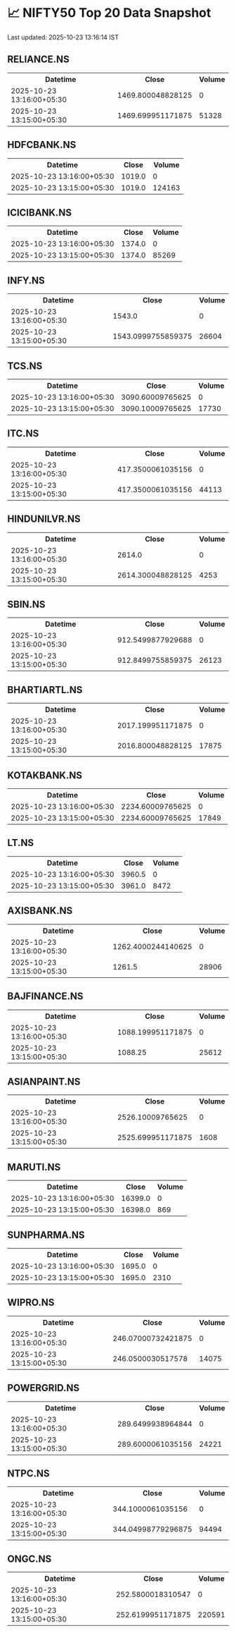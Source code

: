 # 📈 NIFTY50 Top 20 Data Snapshot

Last updated: 2025-10-23 13:16:14 IST

## RELIANCE.NS

<table>
  <tr><th>Datetime</th><th>Close</th><th>Volume</th></tr>
  <tr><td>2025-10-23 13:16:00+05:30</td><td>1469.800048828125</td><td>0</td></tr>
  <tr><td>2025-10-23 13:15:00+05:30</td><td>1469.699951171875</td><td>51328</td></tr>
</table>

## HDFCBANK.NS

<table>
  <tr><th>Datetime</th><th>Close</th><th>Volume</th></tr>
  <tr><td>2025-10-23 13:16:00+05:30</td><td>1019.0</td><td>0</td></tr>
  <tr><td>2025-10-23 13:15:00+05:30</td><td>1019.0</td><td>124163</td></tr>
</table>

## ICICIBANK.NS

<table>
  <tr><th>Datetime</th><th>Close</th><th>Volume</th></tr>
  <tr><td>2025-10-23 13:16:00+05:30</td><td>1374.0</td><td>0</td></tr>
  <tr><td>2025-10-23 13:15:00+05:30</td><td>1374.0</td><td>85269</td></tr>
</table>

## INFY.NS

<table>
  <tr><th>Datetime</th><th>Close</th><th>Volume</th></tr>
  <tr><td>2025-10-23 13:16:00+05:30</td><td>1543.0</td><td>0</td></tr>
  <tr><td>2025-10-23 13:15:00+05:30</td><td>1543.0999755859375</td><td>26604</td></tr>
</table>

## TCS.NS

<table>
  <tr><th>Datetime</th><th>Close</th><th>Volume</th></tr>
  <tr><td>2025-10-23 13:16:00+05:30</td><td>3090.60009765625</td><td>0</td></tr>
  <tr><td>2025-10-23 13:15:00+05:30</td><td>3090.10009765625</td><td>17730</td></tr>
</table>

## ITC.NS

<table>
  <tr><th>Datetime</th><th>Close</th><th>Volume</th></tr>
  <tr><td>2025-10-23 13:16:00+05:30</td><td>417.3500061035156</td><td>0</td></tr>
  <tr><td>2025-10-23 13:15:00+05:30</td><td>417.3500061035156</td><td>44113</td></tr>
</table>

## HINDUNILVR.NS

<table>
  <tr><th>Datetime</th><th>Close</th><th>Volume</th></tr>
  <tr><td>2025-10-23 13:16:00+05:30</td><td>2614.0</td><td>0</td></tr>
  <tr><td>2025-10-23 13:15:00+05:30</td><td>2614.300048828125</td><td>4253</td></tr>
</table>

## SBIN.NS

<table>
  <tr><th>Datetime</th><th>Close</th><th>Volume</th></tr>
  <tr><td>2025-10-23 13:16:00+05:30</td><td>912.5499877929688</td><td>0</td></tr>
  <tr><td>2025-10-23 13:15:00+05:30</td><td>912.8499755859375</td><td>26123</td></tr>
</table>

## BHARTIARTL.NS

<table>
  <tr><th>Datetime</th><th>Close</th><th>Volume</th></tr>
  <tr><td>2025-10-23 13:16:00+05:30</td><td>2017.199951171875</td><td>0</td></tr>
  <tr><td>2025-10-23 13:15:00+05:30</td><td>2016.800048828125</td><td>17875</td></tr>
</table>

## KOTAKBANK.NS

<table>
  <tr><th>Datetime</th><th>Close</th><th>Volume</th></tr>
  <tr><td>2025-10-23 13:16:00+05:30</td><td>2234.60009765625</td><td>0</td></tr>
  <tr><td>2025-10-23 13:15:00+05:30</td><td>2234.60009765625</td><td>17849</td></tr>
</table>

## LT.NS

<table>
  <tr><th>Datetime</th><th>Close</th><th>Volume</th></tr>
  <tr><td>2025-10-23 13:16:00+05:30</td><td>3960.5</td><td>0</td></tr>
  <tr><td>2025-10-23 13:15:00+05:30</td><td>3961.0</td><td>8472</td></tr>
</table>

## AXISBANK.NS

<table>
  <tr><th>Datetime</th><th>Close</th><th>Volume</th></tr>
  <tr><td>2025-10-23 13:16:00+05:30</td><td>1262.4000244140625</td><td>0</td></tr>
  <tr><td>2025-10-23 13:15:00+05:30</td><td>1261.5</td><td>28906</td></tr>
</table>

## BAJFINANCE.NS

<table>
  <tr><th>Datetime</th><th>Close</th><th>Volume</th></tr>
  <tr><td>2025-10-23 13:16:00+05:30</td><td>1088.199951171875</td><td>0</td></tr>
  <tr><td>2025-10-23 13:15:00+05:30</td><td>1088.25</td><td>25612</td></tr>
</table>

## ASIANPAINT.NS

<table>
  <tr><th>Datetime</th><th>Close</th><th>Volume</th></tr>
  <tr><td>2025-10-23 13:16:00+05:30</td><td>2526.10009765625</td><td>0</td></tr>
  <tr><td>2025-10-23 13:15:00+05:30</td><td>2525.699951171875</td><td>1608</td></tr>
</table>

## MARUTI.NS

<table>
  <tr><th>Datetime</th><th>Close</th><th>Volume</th></tr>
  <tr><td>2025-10-23 13:16:00+05:30</td><td>16399.0</td><td>0</td></tr>
  <tr><td>2025-10-23 13:15:00+05:30</td><td>16398.0</td><td>869</td></tr>
</table>

## SUNPHARMA.NS

<table>
  <tr><th>Datetime</th><th>Close</th><th>Volume</th></tr>
  <tr><td>2025-10-23 13:16:00+05:30</td><td>1695.0</td><td>0</td></tr>
  <tr><td>2025-10-23 13:15:00+05:30</td><td>1695.0</td><td>2310</td></tr>
</table>

## WIPRO.NS

<table>
  <tr><th>Datetime</th><th>Close</th><th>Volume</th></tr>
  <tr><td>2025-10-23 13:16:00+05:30</td><td>246.07000732421875</td><td>0</td></tr>
  <tr><td>2025-10-23 13:15:00+05:30</td><td>246.0500030517578</td><td>14075</td></tr>
</table>

## POWERGRID.NS

<table>
  <tr><th>Datetime</th><th>Close</th><th>Volume</th></tr>
  <tr><td>2025-10-23 13:16:00+05:30</td><td>289.6499938964844</td><td>0</td></tr>
  <tr><td>2025-10-23 13:15:00+05:30</td><td>289.6000061035156</td><td>24221</td></tr>
</table>

## NTPC.NS

<table>
  <tr><th>Datetime</th><th>Close</th><th>Volume</th></tr>
  <tr><td>2025-10-23 13:16:00+05:30</td><td>344.1000061035156</td><td>0</td></tr>
  <tr><td>2025-10-23 13:15:00+05:30</td><td>344.04998779296875</td><td>94494</td></tr>
</table>

## ONGC.NS

<table>
  <tr><th>Datetime</th><th>Close</th><th>Volume</th></tr>
  <tr><td>2025-10-23 13:16:00+05:30</td><td>252.5800018310547</td><td>0</td></tr>
  <tr><td>2025-10-23 13:15:00+05:30</td><td>252.6199951171875</td><td>220591</td></tr>
</table>

